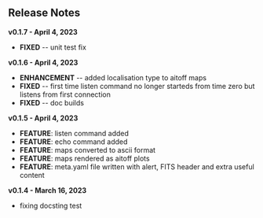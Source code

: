 
## Release Notes

<!-- **vx.x.x - xxdatexx** -->

**v0.1.7 - April 4, 2023**

- **FIXED** -- unit test fix

**v0.1.6 - April 4, 2023**

- **ENHANCEMENT** -- added localisation type to aitoff maps
- **FIXED** -- first time listen command no longer starteds from time zero but listens from first connection
- **FIXED** -- doc builds

**v0.1.5 - April 4, 2023**

- **FEATURE**: listen command added
- **FEATURE**: echo command added
- **FEATURE**: maps converted to ascii format
- **FEATURE**: maps rendered as aitoff plots
- **FEATURE**: meta.yaml file written with alert, FITS header and extra useful content

**v0.1.4 - March 16, 2023**

- fixing docsting test

